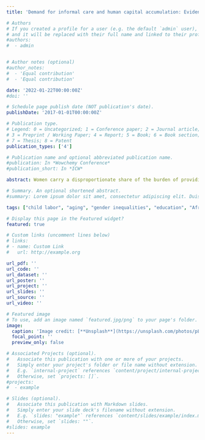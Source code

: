 ```yaml
---
title: 'Demand for informal care and human capital accumulation: Evidence from elderly adult deaths in Senegal'

# Authors
# If you created a profile for a user (e.g. the default `admin` user), write the username (folder name) here
# and it will be replaced with their full name and linked to their profile.
#authors:
#  - admin


# Author notes (optional)
#author_notes:
#  - 'Equal contribution'
#  - 'Equal contribution'

date: '2022-01-22T00:00:00Z'
#doi: ''

# Schedule page publish date (NOT publication's date).
publishDate: '2017-01-01T00:00:00Z'

# Publication type.
# Legend: 0 = Uncategorized; 1 = Conference paper; 2 = Journal article;
# 3 = Preprint / Working Paper; 4 = Report; 5 = Book; 6 = Book section;
# 7 = Thesis; 8 = Patent
publication_types: ['4']

# Publication name and optional abbreviated publication name.
#publication: In *Wowchemy Conference*
#publication_short: In *ICW*

abstract: Women carry a disproportionate share of the burden of providing informal care to functionally dependent relatives such as old age adults. In developing economies, this burden tends to fall on the shoulders of female adolescents in particular for cultural and economic reasons. This paper uses original panel data from Senegal to evaluate the effect of caring responsibilities on girls’ educational attainment. I exploit negative shocks of demand for care work following the death of an old age household member to identify this effect. I show that the death of an elderly household member results in 23% additional education completed over a period of 4 years. I present evidence that changes in demand for informal care within the household are one of the mechanisms at play. These results call for increased attention to specific forms of domestic child labor in public policies in order to reduce gender inequalities in education.

# Summary. An optional shortened abstract.
#summary: Lorem ipsum dolor sit amet, consectetur adipiscing elit. Duis posuere tellus ac convallis placerat. Proin tincidunt magna sed ex sollicitudin condimentum.

tags: ["child labor", "aging", "gender inequalities", "education", "Africa"]

# Display this page in the Featured widget?
featured: true

# Custom links (uncomment lines below)
# links:
# - name: Custom Link
#   url: http://example.org

url_pdf: ''
url_code: ''
url_dataset: ''
url_poster: ''
url_project: ''
url_slides: ''
url_source: ''
url_video: ''

# Featured image
# To use, add an image named `featured.jpg/png` to your page's folder.
image:
  caption: 'Image credit: [**Unsplash**](https://unsplash.com/photos/pLCdAaMFLTE)'
  focal_point: ''
  preview_only: false

# Associated Projects (optional).
#   Associate this publication with one or more of your projects.
#   Simply enter your project's folder or file name without extension.
#   E.g. `internal-project` references `content/project/internal-project/index.md`.
#   Otherwise, set `projects: []`.
#projects:
#  - example

# Slides (optional).
#   Associate this publication with Markdown slides.
#   Simply enter your slide deck's filename without extension.
#   E.g. `slides: "example"` references `content/slides/example/index.md`.
#   Otherwise, set `slides: ""`.
#slides: example
---
```


